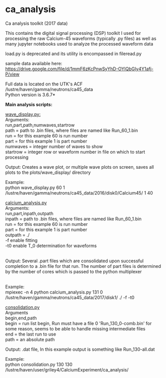 # ca_analysis
Ca analysis toolkit (2017 data)<br>

This contains the digital signal processing (DSP) toolkit I used for processing the raw Calcium-45 waveforms (typically .py files) as well as many jupyter notebooks used to analyze the processed waveform data


load.py is deprecated and its utility is encompassed in fileread.py <br>

sample data available here: https://drive.google.com/file/d/1mmF6zKcPnwSyYhD-OYlQbGIy4Y1afj-P/view <br>


Full data is located on the UTK's ACF <br>
/lustre/haven/gamma/neutrons/ca45_data <br>
Python version is 3.6.7\*

<b>Main analysis scripts:</b>

<u>wave_display.py:</u> <br>
Arguments:<br>
run,part,path,numwaves,startrow <br>
path = path to .bin files, where files are named like Run_60_1.bin<br>
run = for this example 60 is run number<br>
part = for this example 1 is part number<br>
numwaves = integer number of waves to show<br>
startrow = integer row or waveform number in file on which to start processing<br>

Output:
Creates a wave plot, or multiple wave plots on screen, saves all plots to the plots/wave_display/ directory <br>

Example: <br>
python wave_display.py 60 1 /lustre/haven/gamma/neutrons/ca45_data/2016/disk0/Calcium45/ 1 40 <br>

<u>calcium_analysis.py</u> <br>
Arguments: <br>
run,part,inpath,outpath <br>
inpath = path to .bin files, where files are named like Run_60_1.bin <br>
run = for this example 60 is run number <br>
part = for this example 1 is part number <br>
outpath = ./  <br>
-f enable fitting <br>
-t0 enable T_0 determination for waveforms <br> <br>

Output:
Several .part files which are consolidated upon successful completion to a .bin file for that run. The number of part files is determined by
the number of cores which is passed to the python multiplexer <br> <br>


Example:  <br>
mpiexec -n 4 python calcium_analysis.py 131 0 /lustre/haven/gamma/neutrons/ca45_data/2017/disk1/ ./ -f -t0

<u>consolidation.py </u> <br>
Arguments <br>
begin,end,path <br> 
begin = run list begin, Run must have a file 0 'Run_130_0-comb.bin' for some reason, seems to be able to handle missing intermediate files <br>
end = the last run to use <br>
path = an absolute path <br>

Output:
.dat file, In this example output is something like Run_130-all.dat <br>

Example: <br>
python consolidation.py 130 130 /lustre/haven/user/griley4/CalciumExperiment/ca_analysis/
